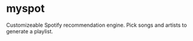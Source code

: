 # myspot

Customizeable Spotify recommendation engine. Pick songs and artists to generate a playlist.
